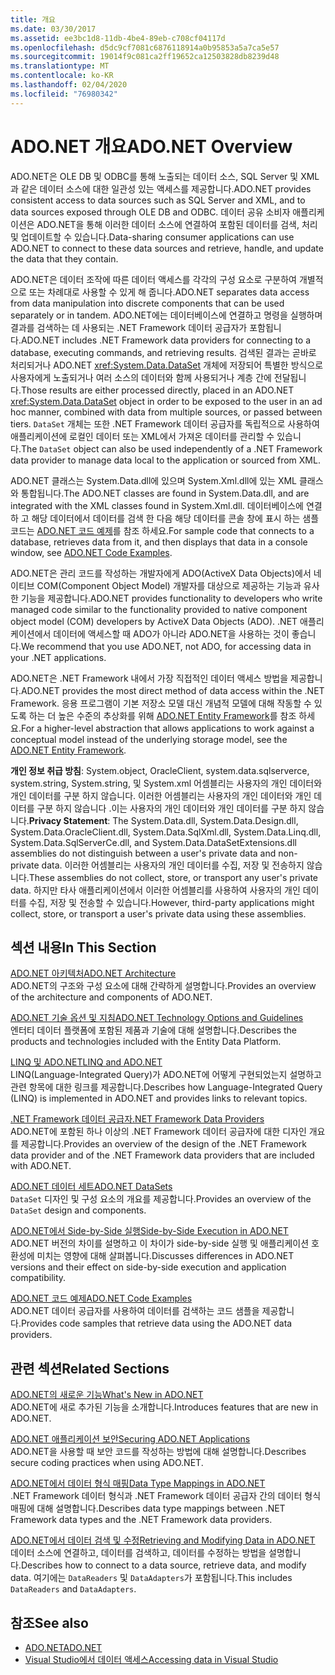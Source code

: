 ```yaml
---
title: 개요
ms.date: 03/30/2017
ms.assetid: ee3bc1d8-11db-4be4-89eb-c708cf04117d
ms.openlocfilehash: d5dc9cf7081c6876118914a0b95853a5a7ca5e57
ms.sourcegitcommit: 19014f9c081ca2ff19652ca12503828db8239d48
ms.translationtype: MT
ms.contentlocale: ko-KR
ms.lasthandoff: 02/04/2020
ms.locfileid: "76980342"
---
```

# <a name="adonet-overview"></a><span data-ttu-id="ee756-102">ADO.NET 개요</span><span class="sxs-lookup"><span data-stu-id="ee756-102">ADO.NET Overview</span></span>
<span data-ttu-id="ee756-103">ADO.NET은 OLE DB 및 ODBC를 통해 노출되는 데이터 소스, SQL Server 및 XML과 같은 데이터 소스에 대한 일관성 있는 액세스를 제공합니다.</span><span class="sxs-lookup"><span data-stu-id="ee756-103">ADO.NET provides consistent access to data sources such as SQL Server and XML, and to data sources exposed through OLE DB and ODBC.</span></span> <span data-ttu-id="ee756-104">데이터 공유 소비자 애플리케이션은 ADO.NET을 통해 이러한 데이터 소스에 연결하여 포함된 데이터를 검색, 처리 및 업데이트할 수 있습니다.</span><span class="sxs-lookup"><span data-stu-id="ee756-104">Data-sharing consumer applications can use ADO.NET to connect to these data sources and retrieve, handle, and update the data that they contain.</span></span>  
  
 <span data-ttu-id="ee756-105">ADO.NET은 데이터 조작에 따른 데이터 액세스를 각각의 구성 요소로 구분하여 개별적으로 또는 차례대로 사용할 수 있게 해 줍니다.</span><span class="sxs-lookup"><span data-stu-id="ee756-105">ADO.NET separates data access from data manipulation into discrete components that can be used separately or in tandem.</span></span> <span data-ttu-id="ee756-106">ADO.NET에는 데이터베이스에 연결하고 명령을 실행하며 결과를 검색하는 데 사용되는 .NET Framework 데이터 공급자가 포함됩니다.</span><span class="sxs-lookup"><span data-stu-id="ee756-106">ADO.NET includes .NET Framework data providers for connecting to a database, executing commands, and retrieving results.</span></span> <span data-ttu-id="ee756-107">검색된 결과는 곧바로 처리되거나 ADO.NET <xref:System.Data.DataSet> 개체에 저장되어 특별한 방식으로 사용자에게 노출되거나 여러 소스의 데이터와 함께 사용되거나 계층 간에 전달됩니다.</span><span class="sxs-lookup"><span data-stu-id="ee756-107">Those results are either processed directly, placed in an ADO.NET <xref:System.Data.DataSet> object in order to be exposed to the user in an ad hoc manner, combined with data from multiple sources, or passed between tiers.</span></span> <span data-ttu-id="ee756-108">`DataSet` 개체는 또한 .NET Framework 데이터 공급자를 독립적으로 사용하여 애플리케이션에 로컬인 데이터 또는 XML에서 가져온 데이터를 관리할 수 있습니다.</span><span class="sxs-lookup"><span data-stu-id="ee756-108">The `DataSet` object can also be used independently of a .NET Framework data provider to manage data local to the application or sourced from XML.</span></span>  
  
 <span data-ttu-id="ee756-109">ADO.NET 클래스는 System.Data.dll에 있으며 System.Xml.dll에 있는 XML 클래스와 통합됩니다.</span><span class="sxs-lookup"><span data-stu-id="ee756-109">The ADO.NET classes are found in System.Data.dll, and are integrated with the XML classes found in System.Xml.dll.</span></span> <span data-ttu-id="ee756-110">데이터베이스에 연결 하 고 해당 데이터에서 데이터를 검색 한 다음 해당 데이터를 콘솔 창에 표시 하는 샘플 코드는 [ADO.NET 코드 예제](ado-net-code-examples.md)를 참조 하세요.</span><span class="sxs-lookup"><span data-stu-id="ee756-110">For sample code that connects to a database, retrieves data from it, and then displays that data in a console window, see [ADO.NET Code Examples](ado-net-code-examples.md).</span></span>  
  
 <span data-ttu-id="ee756-111">ADO.NET은 관리 코드를 작성하는 개발자에게 ADO(ActiveX Data Objects)에서 네이티브 COM(Component Object Model) 개발자를 대상으로 제공하는 기능과 유사한 기능을 제공합니다.</span><span class="sxs-lookup"><span data-stu-id="ee756-111">ADO.NET provides functionality to developers who write managed code similar to the functionality provided to native component object model (COM) developers by ActiveX Data Objects (ADO).</span></span> <span data-ttu-id="ee756-112">.NET 애플리케이션에서 데이터에 액세스할 때 ADO가 아니라 ADO.NET을 사용하는 것이 좋습니다.</span><span class="sxs-lookup"><span data-stu-id="ee756-112">We recommend that you use ADO.NET, not ADO, for accessing data in your .NET applications.</span></span>  
  
 <span data-ttu-id="ee756-113">ADO.NET은 .NET Framework 내에서 가장 직접적인 데이터 액세스 방법을 제공합니다.</span><span class="sxs-lookup"><span data-stu-id="ee756-113">ADO.NET provides the most direct method of data access within the .NET Framework.</span></span> <span data-ttu-id="ee756-114">응용 프로그램이 기본 저장소 모델 대신 개념적 모델에 대해 작동할 수 있도록 하는 더 높은 수준의 추상화를 위해 [ADO.NET Entity Framework](./ef/index.md)를 참조 하세요.</span><span class="sxs-lookup"><span data-stu-id="ee756-114">For a higher-level abstraction that allows applications to work against a conceptual model instead of the underlying storage model, see the [ADO.NET Entity Framework](./ef/index.md).</span></span>  
  
 <span data-ttu-id="ee756-115">**개인 정보 취급 방침**: System.object, OracleClient, system.data.sqlserverce, system.string, System.string, 및 System.xml 어셈블리는 사용자의 개인 데이터와 개인 데이터를 구분 하지 않습니다. 이러한 어셈블리는 사용자의 개인 데이터와 개인 데이터를 구분 하지 않습니다 .이는 사용자의 개인 데이터와 개인 데이터를 구분 하지 않습니다.</span><span class="sxs-lookup"><span data-stu-id="ee756-115">**Privacy Statement**: The System.Data.dll, System.Data.Design.dll, System.Data.OracleClient.dll, System.Data.SqlXml.dll, System.Data.Linq.dll, System.Data.SqlServerCe.dll, and System.Data.DataSetExtensions.dll assemblies do not distinguish between a user's private data and non-private data.</span></span>  <span data-ttu-id="ee756-116">이러한 어셈블리는 사용자의 개인 데이터를 수집, 저장 및 전송하지 않습니다.</span><span class="sxs-lookup"><span data-stu-id="ee756-116">These assemblies do not collect, store, or transport any user's private data.</span></span> <span data-ttu-id="ee756-117">하지만 타사 애플리케이션에서 이러한 어셈블리를 사용하여 사용자의 개인 데이터를 수집, 저장 및 전송할 수 있습니다.</span><span class="sxs-lookup"><span data-stu-id="ee756-117">However, third-party applications might collect, store, or transport a user's private data using these assemblies.</span></span>  
  
## <a name="in-this-section"></a><span data-ttu-id="ee756-118">섹션 내용</span><span class="sxs-lookup"><span data-stu-id="ee756-118">In This Section</span></span>  
 [<span data-ttu-id="ee756-119">ADO.NET 아키텍처</span><span class="sxs-lookup"><span data-stu-id="ee756-119">ADO.NET Architecture</span></span>](ado-net-architecture.md)  
 <span data-ttu-id="ee756-120">ADO.NET의 구조와 구성 요소에 대해 간략하게 설명합니다.</span><span class="sxs-lookup"><span data-stu-id="ee756-120">Provides an overview of the architecture and components of ADO.NET.</span></span>  
  
 [<span data-ttu-id="ee756-121">ADO.NET 기술 옵션 및 지침</span><span class="sxs-lookup"><span data-stu-id="ee756-121">ADO.NET Technology Options and Guidelines</span></span>](ado-net-technology-options-and-guidelines.md)  
 <span data-ttu-id="ee756-122">엔터티 데이터 플랫폼에 포함된 제품과 기술에 대해 설명합니다.</span><span class="sxs-lookup"><span data-stu-id="ee756-122">Describes the products and technologies included with the Entity Data Platform.</span></span>  
  
 [<span data-ttu-id="ee756-123">LINQ 및 ADO.NET</span><span class="sxs-lookup"><span data-stu-id="ee756-123">LINQ and ADO.NET</span></span>](linq-and-ado-net.md)  
 <span data-ttu-id="ee756-124">LINQ(Language-Integrated Query)가 ADO.NET에 어떻게 구현되었는지 설명하고 관련 항목에 대한 링크를 제공합니다.</span><span class="sxs-lookup"><span data-stu-id="ee756-124">Describes how Language-Integrated Query (LINQ) is implemented in ADO.NET and provides links to relevant topics.</span></span>  
  
 [<span data-ttu-id="ee756-125">.NET Framework 데이터 공급자</span><span class="sxs-lookup"><span data-stu-id="ee756-125">.NET Framework Data Providers</span></span>](data-providers.md)  
 <span data-ttu-id="ee756-126">ADO.NET에 포함된 하나 이상의 .NET Framework 데이터 공급자에 대한 디자인 개요를 제공합니다.</span><span class="sxs-lookup"><span data-stu-id="ee756-126">Provides an overview of the design of the .NET Framework data provider and of the .NET Framework data providers that are included with ADO.NET.</span></span>  
  
 [<span data-ttu-id="ee756-127">ADO.NET 데이터 세트</span><span class="sxs-lookup"><span data-stu-id="ee756-127">ADO.NET DataSets</span></span>](ado-net-datasets.md)  
 <span data-ttu-id="ee756-128">`DataSet` 디자인 및 구성 요소의 개요를 제공합니다.</span><span class="sxs-lookup"><span data-stu-id="ee756-128">Provides an overview of the `DataSet` design and components.</span></span>  
  
 [<span data-ttu-id="ee756-129">ADO.NET에서 Side-by-Side 실행</span><span class="sxs-lookup"><span data-stu-id="ee756-129">Side-by-Side Execution in ADO.NET</span></span>](side-by-side-execution.md)  
 <span data-ttu-id="ee756-130">ADO.NET 버전의 차이를 설명하고 이 차이가 side-by-side 실행 및 애플리케이션 호환성에 미치는 영향에 대해 살펴봅니다.</span><span class="sxs-lookup"><span data-stu-id="ee756-130">Discusses differences in ADO.NET versions and their effect on side-by-side execution and application compatibility.</span></span>  
  
 [<span data-ttu-id="ee756-131">ADO.NET 코드 예제</span><span class="sxs-lookup"><span data-stu-id="ee756-131">ADO.NET Code Examples</span></span>](ado-net-code-examples.md)  
 <span data-ttu-id="ee756-132">ADO.NET 데이터 공급자를 사용하여 데이터를 검색하는 코드 샘플을 제공합니다.</span><span class="sxs-lookup"><span data-stu-id="ee756-132">Provides code samples that retrieve data using the ADO.NET data providers.</span></span>  
  
## <a name="related-sections"></a><span data-ttu-id="ee756-133">관련 섹션</span><span class="sxs-lookup"><span data-stu-id="ee756-133">Related Sections</span></span>  
 [<span data-ttu-id="ee756-134">ADO.NET의 새로운 기능</span><span class="sxs-lookup"><span data-stu-id="ee756-134">What's New in ADO.NET</span></span>](whats-new.md)  
 <span data-ttu-id="ee756-135">ADO.NET에 새로 추가된 기능을 소개합니다.</span><span class="sxs-lookup"><span data-stu-id="ee756-135">Introduces features that are new in ADO.NET.</span></span>  
  
 [<span data-ttu-id="ee756-136">ADO.NET 애플리케이션 보안</span><span class="sxs-lookup"><span data-stu-id="ee756-136">Securing ADO.NET Applications</span></span>](securing-ado-net-applications.md)  
 <span data-ttu-id="ee756-137">ADO.NET을 사용할 때 보안 코드를 작성하는 방법에 대해 설명합니다.</span><span class="sxs-lookup"><span data-stu-id="ee756-137">Describes secure coding practices when using ADO.NET.</span></span>  
  
 [<span data-ttu-id="ee756-138">ADO.NET에서 데이터 형식 매핑</span><span class="sxs-lookup"><span data-stu-id="ee756-138">Data Type Mappings in ADO.NET</span></span>](data-type-mappings-in-ado-net.md)  
 <span data-ttu-id="ee756-139">.NET Framework 데이터 형식과 .NET Framework 데이터 공급자 간의 데이터 형식 매핑에 대해 설명합니다.</span><span class="sxs-lookup"><span data-stu-id="ee756-139">Describes data type mappings between .NET Framework data types and the .NET Framework data providers.</span></span>  
  
 [<span data-ttu-id="ee756-140">ADO.NET에서 데이터 검색 및 수정</span><span class="sxs-lookup"><span data-stu-id="ee756-140">Retrieving and Modifying Data in ADO.NET</span></span>](retrieving-and-modifying-data.md)  
 <span data-ttu-id="ee756-141">데이터 소스에 연결하고, 데이터를 검색하고, 데이터를 수정하는 방법을 설명합니다.</span><span class="sxs-lookup"><span data-stu-id="ee756-141">Describes how to connect to a data source, retrieve data, and modify data.</span></span> <span data-ttu-id="ee756-142">여기에는 `DataReaders` 및 `DataAdapters`가 포함됩니다.</span><span class="sxs-lookup"><span data-stu-id="ee756-142">This includes `DataReaders` and `DataAdapters`.</span></span>  
  
## <a name="see-also"></a><span data-ttu-id="ee756-143">참조</span><span class="sxs-lookup"><span data-stu-id="ee756-143">See also</span></span>

- [<span data-ttu-id="ee756-144">ADO.NET</span><span class="sxs-lookup"><span data-stu-id="ee756-144">ADO.NET</span></span>](index.md)
- [<span data-ttu-id="ee756-145">Visual Studio에서 데이터 액세스</span><span class="sxs-lookup"><span data-stu-id="ee756-145">Accessing data in Visual Studio</span></span>](/visualstudio/data-tools/accessing-data-in-visual-studio)
